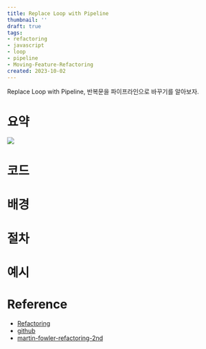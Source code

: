 ```yaml
---
title: Replace Loop with Pipeline
thumbnail: ''
draft: true
tags:
- refactoring
- javascript
- loop
- pipeline
- Moving-Feature-Refactoring
created: 2023-10-02
---
```


Replace Loop with Pipeline, 반복문을 파이프라인으로 바꾸기를 알아보자.

# 요약

![](Refactoring_41_ReplaceLoopWithPipeline_0.png)

# 코드

# 배경

# 절차

# 예시

# Reference

* [Refactoring](https://product.kyobobook.co.kr/detail/S000001810241)
* [github](https://github.com/WegraLee/Refactoring)
* [martin-fowler-refactoring-2nd](https://github.com/wickedwukong/martin-fowler-refactoring-2nd)
